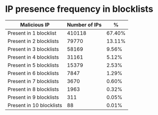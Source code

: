 # IP presence frequency in blocklists
| Malicious IP | Number of IPs | % |
|----|----|----|
| Present in 1 blocklist | 410118 | 67.40% |
| Present in 2 blocklists | 79770 | 13.11% |
| Present in 3 blocklists | 58169 | 9.56% |
| Present in 4 blocklists | 31161 | 5.12% |
| Present in 5 blocklists | 15379 | 2.53% |
| Present in 6 blocklists | 7847 | 1.29% |
| Present in 7 blocklists | 3670 | 0.60% |
| Present in 8 blocklists | 1963 | 0.32% |
| Present in 9 blocklists | 311 | 0.05% |
| Present in 10 blocklists | 88 | 0.01% |

